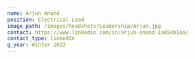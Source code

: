 ```yaml
---
name: Arjun Anand
position: Electrical Lead
image_path: /images/headshots/Leadership/Arjun.jpg
contact: https://www.linkedin.com/in/arjun-anand-1a854b1aa/
contact_type: linkedIn
g_year: Winter 2023
---
```

